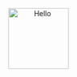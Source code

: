 <p align="center">
    <a href="http://satyamregmi.com.np" target="_blank">
        <img src="https://i.giphy.com/media/v1.Y2lkPTc5MGI3NjExajllY3F2aGlmcm00NHVtdjRqazF2bnBqZGN2YTJsbGx2Z3RvajU0MSZlcD12MV9pbnRlcm5hbF9naWZfYnlfaWQmY3Q9Zw/kfdazeFAkjHHQUBvXH/giphy-downsized-large.gif" width="120" height="120" alt="Hello">
    </a>
</p>
